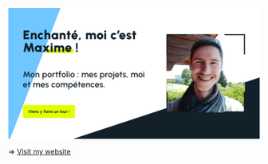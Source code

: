 ![Illustration](https://github.com/Vavart/portfolio/blob/main/assets/images/previewOG.jpg)

=> [Visit my website](https://maximesciare.com/)
